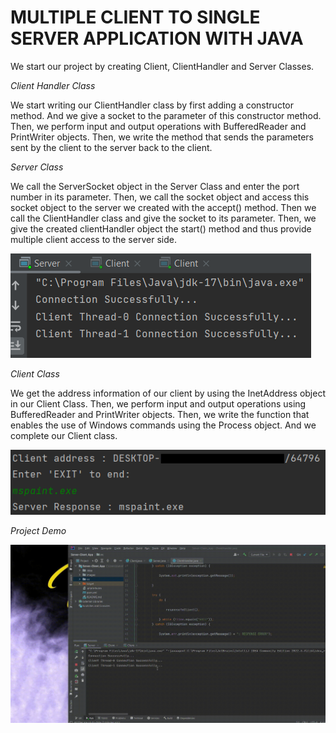 # MULTIPLE CLIENT TO SINGLE SERVER APPLICATION WITH JAVA

We start our project by creating Client, ClientHandler and Server Classes.


*Client Handler Class*

We start writing our ClientHandler class by first adding a constructor method. And we give a socket to the parameter of this constructor method.
Then, we perform input and output operations with BufferedReader and PrintWriter objects.
Then, we write the method that sends the parameters sent by the client to the server back to the client.

*Server Class*

We call the ServerSocket object in the Server Class and enter the port number in its parameter.
Then, we call the socket object and access this socket object to the server we created with the accept() method.
Then we call the ClientHandler class and give the socket to its parameter.
Then, we give the created clientHandler object the start() method and thus provide multiple client access to the server side.

![](images/1.png)

*Client Class*

We get the address information of our client by using the InetAddress object in our Client Class.
Then, we perform input and output operations using BufferedReader and PrintWriter objects.
Then, we write the function that enables the use of Windows commands using the Process object.
And we complete our Client class.

![](images/2.png)

*Project Demo*

![](images/demo.gif)
